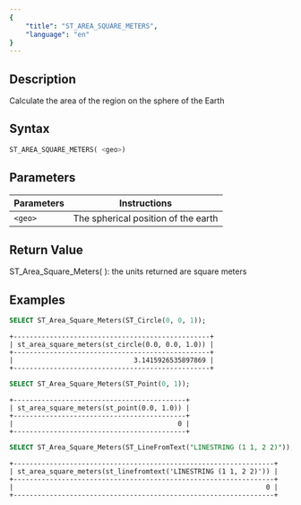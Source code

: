 ```yaml
---
{
    "title": "ST_AREA_SQUARE_METERS",
    "language": "en"
}
---
```


## Description

Calculate the area of the region on the sphere of the Earth


## Syntax

```sql
ST_AREA_SQUARE_METERS( <geo>)
```

## Parameters

| Parameters | Instructions     |
| -- |--------|
| `<geo>` | The spherical position of the earth |

## Return Value

ST_Area_Square_Meters( <geo>): the units returned are square meters

## Examples

```sql
SELECT ST_Area_Square_Meters(ST_Circle(0, 0, 1));
```

```text
+-------------------------------------------------+
| st_area_square_meters(st_circle(0.0, 0.0, 1.0)) |
+-------------------------------------------------+
|                              3.1415926535897869 |
+-------------------------------------------------+
```


```sql
SELECT ST_Area_Square_Meters(ST_Point(0, 1));
```

```text
+-------------------------------------------+
| st_area_square_meters(st_point(0.0, 1.0)) |
+-------------------------------------------+
|                                         0 |
+-------------------------------------------+
```

```sql
SELECT ST_Area_Square_Meters(ST_LineFromText("LINESTRING (1 1, 2 2)"));
```

```text
+-----------------------------------------------------------------+
| st_area_square_meters(st_linefromtext('LINESTRING (1 1, 2 2)')) |
+-----------------------------------------------------------------+
|                                                               0 |
+-----------------------------------------------------------------+
```

